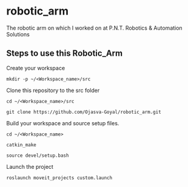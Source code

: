 # robotic_arm
The robotic arm on which I worked on at P.N.T. Robotics &amp; Automation Solutions

## Steps to use this Robotic_Arm

Create your workspace
```
mkdir -p ~/<Workspace_name>/src
```
Clone this repository to the src folder

```
cd ~/<Workspace_name>/src
```
```
git clone https://github.com/Ojasva-Goyal/robotic_arm.git
```

Build your workspace and source setup files.

```
cd ~/<Workspace_name>

catkin_make

source devel/setup.bash

```

Launch the project

```
roslaunch moveit_projects custom.launch

```
